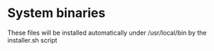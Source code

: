 # System binaries

These files will be installed automatically under /usr/local/bin by the installer.sh script

